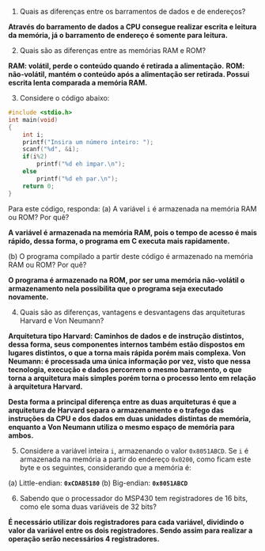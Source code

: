 1. Quais as diferenças entre os barramentos de dados e de endereços?

**Através do barramento de dados a CPU consegue realizar escrita e leitura da 
memória, já o barramento de endereço é somente para leitura.**

2. Quais são as diferenças entre as memórias RAM e ROM?

**RAM: volátil, perde o conteúdo quando é retirada a alimentação.**
**ROM: não-volátil, mantém o conteúdo após a alimentação ser retirada. Possui
escrita lenta comparada a memória RAM.**

3. Considere o código abaixo:

```C
#include <stdio.h>
int main(void)
{
	int i;
	printf("Insira um número inteiro: ");
	scanf("%d", &i);
	if(i%2)
		printf("%d eh impar.\n");
	else
		printf("%d eh par.\n");
	return 0;
}
```

Para este código, responda: 
(a) A variável `i` é armazenada na memória RAM ou ROM? Por quê? 

**A variável é armazenada na memória RAM, pois o tempo de acesso é mais rápido, 
dessa forma, o programa em C executa mais rapidamente.**

(b) O programa compilado a partir deste código é armazenado na memória RAM ou ROM?
Por quê?
    
**O programa é armazenado na ROM, por ser uma memória não-volátil o armazenamento
nela possibilita que o programa seja executado novamente.**

4. Quais são as diferenças, vantagens e desvantagens das arquiteturas Harvard e 
Von Neumann?

**Arquitetura tipo Harvard: Caminhos de dados e de instrução distintos, 
dessa forma, seus componentes internos também estão dispostos em lugares 
distintos, o que a torna mais rápida porém mais complexa.
Von Neumann: é processada uma única informação por vez, visto que nessa tecnologia, 
execução e dados percorrem o mesmo barramento, o que torna a arquitetura mais 
simples porém torna o processo lento em relação à arquitetura Harvard.**

**Desta forma a principal diferença entre as duas arquiteturas é que a 
arquitetura de Harvard separa o armazenamento e o trafego das instruções da CPU 
e dos dados em duas unidades distintas de memória, enquanto a Von Neumann utiliza 
o mesmo espaço de memória para ambos.**

5. Considere a variável inteira `i`, armazenando o valor `0x8051ABCD`. Se `i` é 
armazenada na memória a partir do endereço `0x0200`, como ficam este byte e os 
seguintes, considerando que a memória é: 

(a) Little-endian: **`0xCDAB5180`**
(b) Big-endian: **`0x8051ABCD`**

6. Sabendo que o processador do MSP430 tem registradores de 16 bits, como ele 
soma duas variáveis de 32 bits?

**É necessário utilizar dois registradores para cada variável, dividindo o valor
da variável entre os dois registradores. Sendo assim para realizar a operação
serão necessários 4 registradores.**